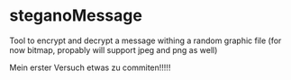 # steganoMessage
Tool to encrypt and decrypt a message withing a random graphic file (for now bitmap, propably will support jpeg and png as well)

Mein erster Versuch etwas zu commiten!!!!!